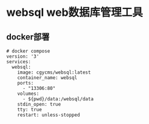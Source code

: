 # websql web数据库管理工具

## docker部署
```docker
# docker compose
version: '3'
services:
  websql:
    image: cgycms/websql:latest
    container_name: websql
    ports:
      - "13306:80"
    volumes:
      - ${pwd}/data:/websql/data
    stdin_open: true
    tty: true
    restart: unless-stopped
```
